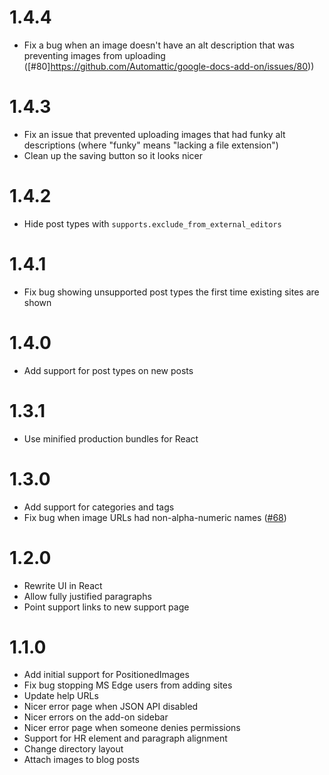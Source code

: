 1.4.4
=====

* Fix a bug when an image doesn't have an alt description that was preventing images from uploading ([#80]https://github.com/Automattic/google-docs-add-on/issues/80))

1.4.3
=====

* Fix an issue that prevented uploading images that had funky alt descriptions (where "funky" means "lacking a file extension")
* Clean up the saving button so it looks nicer

1.4.2
=====

* Hide post types with `supports.exclude_from_external_editors`

1.4.1
=====

* Fix bug showing unsupported post types the first time existing sites are shown

1.4.0
=====

* Add support for post types on new posts

1.3.1
=====

* Use minified production bundles for React

1.3.0
=====

* Add support for categories and tags
* Fix bug when image URLs had non-alpha-numeric names ([#68](https://github.com/Automattic/google-docs-add-on/issues/68))

1.2.0
=====

* Rewrite UI in React
* Allow fully justified paragraphs
* Point support links to new support page

1.1.0
=====

* Add initial support for PositionedImages
* Fix bug stopping MS Edge users from adding sites
* Update help URLs
* Nicer error page when JSON API disabled
* Nicer errors on the add-on sidebar
* Nicer error page when someone denies permissions
* Support for HR element and paragraph alignment
* Change directory layout
* Attach images to blog posts
